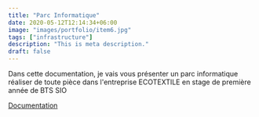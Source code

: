 ```yaml
---
title: "Parc Informatique"
date: 2020-05-12T12:14:34+06:00
image: "images/portfolio/item6.jpg"
tags: ["infrastructure"]
description: "This is meta description."
draft: false
---
```


Dans cette documentation, je vais vous présenter un parc informatique réaliser de toute pièce dans l'entreprise ECOTEXTILE en stage de première année de BTS SIO 

[Documentation](/modele-cv-original-futuriste.pdf)